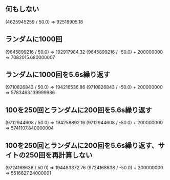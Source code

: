 ## 何もしない
(4625945259 / 50.0)
=> 92518905.18

## ランダムに1000回
(9645899216 / 50.0)
=> 192917984.32
(9645899216 / -50.0) + 200000000
=> 7082015.680000007

## ランダムに1000回を5.6s繰り返す
(9710826843 / 50.0)
=> 194216536.86
(9710826843 / -50.0) + 200000000
=> 5783463.139999986

## 100を250回とランダムに200回を5.6s繰り返す
(9712944608 / 50.0)
=> 194258892.16
(9712944608 / -50.0) + 200000000
=> 5741107.840000004

## 100を250回とランダムに200回を5.6s繰り返す、サイトの250回を再計算しない
(9724168638 / 50.0)
=> 194483372.76
(9724168638 / -50.0) + 200000000
=> 5516627.24000001
